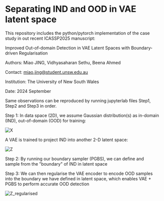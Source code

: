 # Separating IND and OOD in VAE latent space
This repository includes the python/pytorch implementation of the case study in out recent ICASSP2025 manuscript:

Improved Out-of-domain Detection in VAE Latent Spaces with Boundary-driven Regularisation

Authors: Miao JING, Vidhyasaharan Sethu, Beena Ahmed

Contact: miao.jing@student.unsw.edu.au

Institution: The University of New South Wales

Date: 2024 September


Same observations can be reproduced by running jupyterlab files Step1, Step2 and Step3 in order.

Step 1:
In data space (2D), we assume Gaussian distribution(s) as in-domain (IND), out-of-domain (OOD) for training:

![X](https://github.com/user-attachments/assets/241e21f6-475e-4b53-b410-247763aa23fa)


A VAE is trained to project IND into another 2-D latent space:

![Z](https://github.com/user-attachments/assets/91544a81-d68f-4acc-8f98-8da30af18050)




Step 2:
By running our boundary sampler (PGBS), we can define and sample from the "boundary" of IND in latent space



Step 3:
We can then regularise the VAE encoder to encode OOD samples into the boundary we have defined in latent space, which enables VAE + PGBS to perform accurate OOD detection

![Z_regularised](https://github.com/user-attachments/assets/c324a2c7-0cce-4fdf-b483-525a1f00c1cf)


